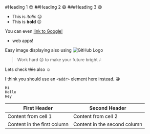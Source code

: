 #Heading 1 :blush:
##Heading 2 :smile:
###Heading 3 :smiley:

- This is *italic* :relieved:
- This is **bold** :wink:

 You can even [link to Google!](http://google.com)
 * web apps!

Easy image displaying also using ![GitHub Logo](/images/logo.png)


> Work hard :heart_eyes:
> to make your future bright :notes: 

Lets check ~~this~~ also :relaxed:

I think you should use an
`<addr>` element here instead. :grinning:
```
Hi
Hello
Hey
```

First Header | Second Header
------------ | -------------
Content from cell 1 | Content from cell 2
Content in the first column | Content in the second column


